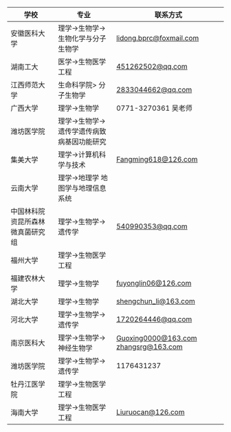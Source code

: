 

| 学校 | 专业 |联系方式 |
|---|---|---|
|安徽医科大学| 理学->生物学->生物化学与分子生物学|lidong.bprc@foxmail.com|
|湖南工大|医学->生物医学工程|451262502@qq.com|
|江西师范大学|生命科学院> 分子生物学|2833044662@qq.com|
|广西大学|理学->生物学|0771-3270361 吴老师|
|潍坊医学院|理学->生物学->遗传学遗传病致病基因功能研究||
|集美大学|理学->计算机科学与技术|Fangming618@126.com|
|云南大学|理学->地理学  地图学与地理信息系统||
|中国林科院资昆所森林微真菌研究组|理学->生物学->遗传学|540990353@qq.com|
|福州大学|理学->生物医学工程||
|福建农林大学|理学->生物学|fuyonglin06@126.com|
|湖北大学|理学->生物学|shengchun_li@163.com|
|河北大学|理学->生物学->遗传学|1720264446@qq.com|
|南京医科大|理学->生物学->神经生物学|Guoxing0000@163.com  zhangsrg@163.com|
|潍坊医学院|理学->生物学->遗传学|1176431237|
|牡丹江医学院|理学->生物医学工程|
|海南大学|理学->生物医学工程|Liuruocan@126.com|

